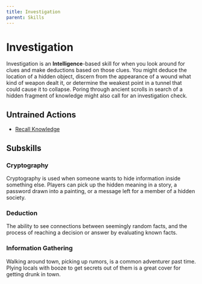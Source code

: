 ```yaml
---
title: Investigation
parent: Skills
---
```


# Investigation
Investigation is an **Intelligence**-based skill for when you look around for clues and make deductions based on those clues. You might deduce the location of a hidden object, discern from the appearance of a wound what kind of weapon dealt it, or determine the weakest point in a tunnel that could cause it to collapse. Poring through ancient scrolls in search of a hidden fragment of knowledge might also call for an investigation check.

## Untrained Actions
* [Recall Knowledge](https://stormchaserroleplaying.com/stormchaserRPG/Skills/General/RecallKnowledge)

## Subskills

### Cryptography
Cryptography is used when someone wants to hide information inside something else. Players can pick up the hidden meaning in a story, a password drawn into a painting, or a message left for a member of a hidden society. 

### Deduction
The ability to see connections between seemingly random facts, and the process of reaching a decision or answer by evaluating known facts.

### Information Gathering
Walking around town, picking up rumors, is a common adventurer past time. Plying locals with booze to get secrets out of them is a great cover for getting drunk in town.
